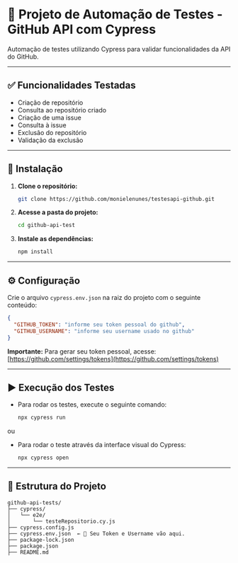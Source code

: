 # 🚀 Projeto de Automação de Testes - GitHub API com Cypress

Automação de testes utilizando Cypress para validar funcionalidades da API do GitHub.

---

## ✅ Funcionalidades Testadas

- Criação de repositório
- Consulta ao repositório criado
- Criação de uma issue
- Consulta à issue
- Exclusão do repositório
- Validação da exclusão

---

## 🔧 Instalação

1. **Clone o repositório:**
   ```bash
   git clone https://github.com/monielenunes/testesapi-github.git
   ```

2. **Acesse a pasta do projeto:**
   ```bash
   cd github-api-test
   ```

3. **Instale as dependências:**
   ```bash
   npm install
   ```

---

## ⚙️ Configuração

Crie o arquivo `cypress.env.json` na raiz do projeto com o seguinte conteúdo:

```json
{
  "GITHUB_TOKEN": "informe seu token pessoal do github",
  "GITHUB_USERNAME": "informe seu username usado no github"
}
```

**Importante:** Para gerar seu token pessoal, acesse:  
[https://github.com/settings/tokens](https://github.com/settings/tokens)

---

## ▶️ Execução dos Testes

- Para rodar os testes, execute o seguinte comando:
   ```bash
   npx cypress run
   ```
ou

- Para rodar o teste através da interface visual do Cypress:
   ```bash
   npx cypress open
   ```

---

## 📁 Estrutura do Projeto

```
github-api-tests/
├── cypress/
│   └── e2e/
│       └── testeRepositorio.cy.js
├── cypress.config.js
├── cypress.env.json  ← 🔐 Seu Token e Username vão aqui.
├── package-lock.json
├── package.json
├── README.md
```
